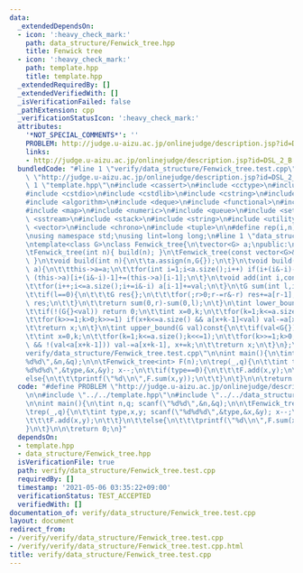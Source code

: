 ```yaml
---
data:
  _extendedDependsOn:
  - icon: ':heavy_check_mark:'
    path: data_structure/Fenwick_tree.hpp
    title: Fenwick tree
  - icon: ':heavy_check_mark:'
    path: template.hpp
    title: template.hpp
  _extendedRequiredBy: []
  _extendedVerifiedWith: []
  _isVerificationFailed: false
  _pathExtension: cpp
  _verificationStatusIcon: ':heavy_check_mark:'
  attributes:
    '*NOT_SPECIAL_COMMENTS*': ''
    PROBLEM: http://judge.u-aizu.ac.jp/onlinejudge/description.jsp?id=DSL_2_B
    links:
    - http://judge.u-aizu.ac.jp/onlinejudge/description.jsp?id=DSL_2_B
  bundledCode: "#line 1 \"verify/data_structure/Fenwick_tree.test.cpp\"\n#define PROBLEM\
    \ \"http://judge.u-aizu.ac.jp/onlinejudge/description.jsp?id=DSL_2_B\"\n\n#line\
    \ 1 \"template.hpp\"\n#include <cassert>\n#include <cctype>\n#include <cmath>\n\
    #include <cstdio>\n#include <cstdlib>\n#include <cstring>\n#include <ctime>\n\
    #include <algorithm>\n#include <deque>\n#include <functional>\n#include <iostream>\n\
    #include <map>\n#include <numeric>\n#include <queue>\n#include <set>\n#include\
    \ <sstream>\n#include <stack>\n#include <string>\n#include <utility>\n#include\
    \ <vector>\n#include <chrono>\n#include <tuple>\n\n#define rep(i,n) for(int i=0;i<(n);i++)\n\
    \nusing namespace std;\nusing lint=long long;\n#line 1 \"data_structure/Fenwick_tree.hpp\"\
    \ntemplate<class G>\nclass Fenwick_tree{\n\tvector<G> a;\npublic:\n\tFenwick_tree(){}\n\
    \tFenwick_tree(int n){ build(n); }\n\tFenwick_tree(const vector<G>& a){ build(a);\
    \ }\n\tvoid build(int n){\n\t\ta.assign(n,G{});\n\t}\n\tvoid build(const vector<G>&\
    \ a){\n\t\tthis->a=a;\n\t\tfor(int i=1;i<a.size();i++) if(i+(i&-i)-1<a.size())\
    \ (this->a)[i+(i&-i)-1]+=(this->a)[i-1];\n\t}\n\tvoid add(int i,const G& val){\n\
    \t\tfor(i++;i<=a.size();i+=i&-i) a[i-1]+=val;\n\t}\n\tG sum(int l,int r)const{\n\
    \t\tif(l==0){\n\t\t\tG res{};\n\t\t\tfor(;r>0;r-=r&-r) res+=a[r-1];\n\t\t\treturn\
    \ res;\n\t\t}\n\t\treturn sum(0,r)-sum(0,l);\n\t}\n\tint lower_bound(G val)const{\n\
    \t\tif(!(G{}<val)) return 0;\n\t\tint x=0,k;\n\t\tfor(k=1;k<=a.size();k<<=1);\n\
    \t\tfor(k>>=1;k>0;k>>=1) if(x+k<=a.size() && a[x+k-1]<val) val-=a[x+k-1], x+=k;\n\
    \t\treturn x;\n\t}\n\tint upper_bound(G val)const{\n\t\tif(val<G{}) return 0;\n\
    \t\tint x=0,k;\n\t\tfor(k=1;k<=a.size();k<<=1);\n\t\tfor(k>>=1;k>0;k>>=1) if(x+k<=a.size()\
    \ && !(val<a[x+k-1])) val-=a[x+k-1], x+=k;\n\t\treturn x;\n\t}\n};\n#line 5 \"\
    verify/data_structure/Fenwick_tree.test.cpp\"\n\nint main(){\n\tint n,q; scanf(\"\
    %d%d\",&n,&q);\n\n\tFenwick_tree<int> F(n);\n\trep(_,q){\n\t\tint type,x,y; scanf(\"\
    %d%d%d\",&type,&x,&y); x--;\n\t\tif(type==0){\n\t\t\tF.add(x,y);\n\t\t}\n\t\t\
    else{\n\t\t\tprintf(\"%d\\n\",F.sum(x,y));\n\t\t}\n\t}\n\n\treturn 0;\n}\n"
  code: "#define PROBLEM \"http://judge.u-aizu.ac.jp/onlinejudge/description.jsp?id=DSL_2_B\"\
    \n\n#include \"../../template.hpp\"\n#include \"../../data_structure/Fenwick_tree.hpp\"\
    \n\nint main(){\n\tint n,q; scanf(\"%d%d\",&n,&q);\n\n\tFenwick_tree<int> F(n);\n\
    \trep(_,q){\n\t\tint type,x,y; scanf(\"%d%d%d\",&type,&x,&y); x--;\n\t\tif(type==0){\n\
    \t\t\tF.add(x,y);\n\t\t}\n\t\telse{\n\t\t\tprintf(\"%d\\n\",F.sum(x,y));\n\t\t\
    }\n\t}\n\n\treturn 0;\n}"
  dependsOn:
  - template.hpp
  - data_structure/Fenwick_tree.hpp
  isVerificationFile: true
  path: verify/data_structure/Fenwick_tree.test.cpp
  requiredBy: []
  timestamp: '2021-05-06 03:35:22+09:00'
  verificationStatus: TEST_ACCEPTED
  verifiedWith: []
documentation_of: verify/data_structure/Fenwick_tree.test.cpp
layout: document
redirect_from:
- /verify/verify/data_structure/Fenwick_tree.test.cpp
- /verify/verify/data_structure/Fenwick_tree.test.cpp.html
title: verify/data_structure/Fenwick_tree.test.cpp
---
```

